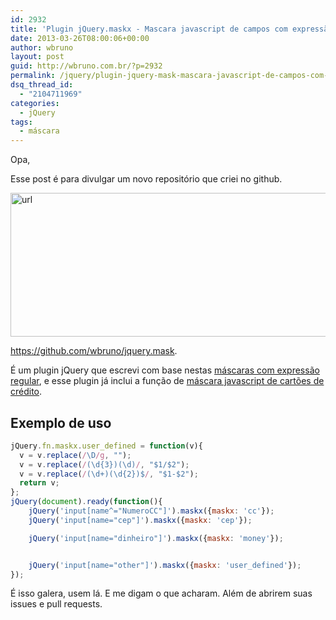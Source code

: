 ```yaml
---
id: 2932
title: 'Plugin jQuery.maskx - Mascara javascript de campos com expressão regular - regex'
date: 2013-03-26T08:00:06+00:00
author: wbruno
layout: post
guid: http://wbruno.com.br/?p=2932
permalink: /jquery/plugin-jquery-mask-mascara-javascript-de-campos-com-expressao-regular-regex/
dsq_thread_id:
  - "2104711969"
categories:
  - jQuery
tags:
  - máscara
---
```

Opa,

Esse post é para divulgar um novo repositório que criei no github.

[<img src="/wp-content/uploads/2013/03/url.png" alt="url" width="580" height="230" class="aligncenter size-full wp-image-2933" srcset="/wp-content/uploads/2013/03/url.png 580w, /wp-content/uploads/2013/03/url-300x118.png 300w" sizes="(max-width: 580px) 100vw, 580px" />](/wp-content/uploads/2013/03/url.png)

<a href="https://github.com/wbruno/jquery.mask" rel="external nofollow" target="_blank">https://github.com/wbruno/jquery.mask</a>.

É um plugin jQuery que escrevi com base nestas [máscaras com expressão regular](https://wbruno.com.br/expressao-regular/diversas-mascaras-com-er/), e esse plugin já inclui a função de [máscara javascript de cartões de crédito](https://wbruno.com.br/expressao-regular/mascara-cartao-de-credito-com-javascript-e-expressao-regular-regex/).

## Exemplo de uso

``` js
jQuery.fn.maskx.user_defined = function(v){
  v = v.replace(/\D/g, "");
  v = v.replace(/(\d{3})(\d)/, "$1/$2");
  v = v.replace(/(\d+)(\d{2})$/, "$1-$2");
  return v;
};
jQuery(document).ready(function(){
    jQuery('input[name^="NumeroCC"]').maskx({maskx: 'cc'});
    jQuery('input[name="cep"]').maskx({maskx: 'cep'});

    jQuery('input[name="dinheiro"]').maskx({maskx: 'money'});


    jQuery('input[name="other"]').maskx({maskx: 'user_defined'});
});
```

É isso galera, usem lá. E me digam o que acharam. Além de abrirem suas issues e pull requests.
